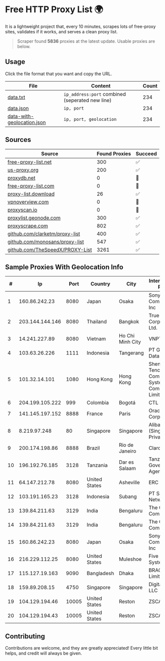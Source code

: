 
# Free HTTP Proxy List 🌍

It is a lightweight project that, every 10 minutes, scrapes lots of free-proxy sites, validates if it works, and serves a clean proxy list.


> Scraper found **5836** proxies at the latest update. Usable proxies are below.

## Usage

Click the file format that you want and copy the URL.


|File|Content|Count|
|----|-------|-----|
|[data.txt](https://raw.githubusercontent.com/themiralay/Proxy-List-World/master/data.txt)|`ip_address:port` combined (seperated new line)|234|
|[data.json](https://raw.githubusercontent.com/themiralay/Proxy-List-World/master/data.json)|`ip, port`|234|
|[data-with-geolocation.json](https://raw.githubusercontent.com/themiralay/Proxy-List-World/master/data-with-geolocation.json)|`ip, port, geolocation`|234|

## Sources

|Source|Found Proxies|Succeed|
|------|-------------|-------|
|[free-proxy-list.net](https://free-proxy-list.net)|300|✅|
|[us-proxy.org](https://www.us-proxy.org)|200|✅|
|[proxydb.net](http://proxydb.net)|0|🚫|
|[free-proxy-list.com](https://free-proxy-list.com/?page=&port=&type%5B%5D=http&type%5B%5D=https&up_time=0&search=Search)|0|🚫|
|[proxy-list.download](https://www.proxy-list.download/HTTP)|26|✅|
|[vpnoverview.com](https://vpnoverview.com/privacy/anonymous-browsing/free-proxy-servers)|0|🚫|
|[proxyscan.io](https://www.proxyscan.io)|0|🚫|
|[proxylist.geonode.com](https://proxylist.geonode.com/api/proxy-list?limit=300&page=1&sort_by=lastChecked&sort_type=desc&protocols=http,https)|300|✅|
|[proxyscrape.com](https://api.proxyscrape.com/v2/?request=displayproxies&protocol=http&timeout=10000&country=all&ssl=all&anonymity=all)|802|✅|
|[github.com/clarketm/proxy-list](https://raw.githubusercontent.com/clarketm/proxy-list/master/proxy-list-raw.txt)|400|✅|
|[github.com/monosans/proxy-list](https://raw.githubusercontent.com/monosans/proxy-list/main/proxies/http.txt)|547|✅|
|[github.com/TheSpeedX/PROXY-List](https://raw.githubusercontent.com/TheSpeedX/PROXY-List/master/http.txt)|3261|✅|


## Sample Proxies With Geolocation Info

|#|Ip|Port|Country|City|Internet Service Provider|
|-|--|----|-------|----|-------------------------|
|1|160.86.242.23|8080|Japan|Osaka|Sony Network Communications Inc|
|2|203.144.144.146|8080|Thailand|Bangkok|True Internet Corporation CO. Ltd.|
|3|14.241.227.89|8080|Vietnam|Ho Chi Minh City|VNPT|
|4|103.63.26.226|1111|Indonesia|Tangerang|PT Global Media Data Prima|
|5|101.32.14.101|1080|Hong Kong|Hong Kong|Shenzhen Tencent Computer Systems Company Limited|
|6|204.199.105.222|999|Colombia|Bogotá|CTL Colombia|
|7|141.145.197.152|8888|France|Paris|Oracle Corporation|
|8|8.219.97.248|80|Singapore|Singapore|Alibaba Cloud (Singapore) Private Limited|
|9|200.174.198.86|8888|Brazil|Rio de Janeiro|Claro S.A|
|10|196.192.76.185|3128|Tanzania|Dar es Salaam|Tanzania e-Government Agency|
|11|64.147.212.78|8080|United States|Asheville|ERC Broadband|
|12|103.191.165.23|3128|Indonesia|Subang|PT Sakti Wijaya Network|
|13|139.84.211.63|3129|India|Bengaluru|The Constant Company, LLC|
|14|139.84.211.63|3129|India|Bengaluru|The Constant Company, LLC|
|15|160.86.242.23|8080|Japan|Osaka|Sony Network Communications Inc|
|16|216.229.112.25|8080|United States|Muleshoe|Five Area Systems, LLC|
|17|115.127.19.163|9090|Bangladesh|Dhaka|BRACNet Limited|
|18|159.89.208.15|4750|Singapore|Singapore|DigitalOcean, LLC|
|19|104.129.194.46|10005|United States|Reston|ZSCALER, INC.|
|20|104.129.194.43|10005|United States|Reston|ZSCALER, INC.|



## Contributing

Contributions are welcome, and they are greatly appreciated! Every
little bit helps, and credit will always be given.


